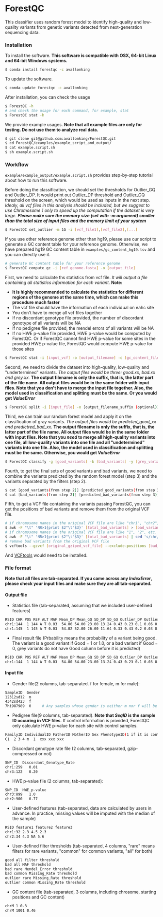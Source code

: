 # ForestQC

This classifier uses random forest model to identify high-quality and low-quality variants from genetic variants detected from next-generation sequencing data.

### Installation
To install the software. **This software is compatible with OSX, 64-bit Linux and 64-bit Windows systems.**
```sh
$ conda install forestqc -c avallonking
```

To update the software.
```sh
$ conda update forestqc -c avallonking
```

After installation, you can check the usage 
```sh
$ ForestQC -h
# and check the usage for each command, for example, stat
$ ForestQC stat -h
```

We provide example usages. **Note that all example files are only for testing. Do not use them to analyze real data.**
```sh
$ git clone git@github.com:avallonking/ForestQC.git
$ cd ForestQC/examples/example_script_and_output/
$ cat example.script.sh
$ sh example.script.sh
```

### Workflow
```example/example_output/example.script.sh``` provides step-by-step tutorial about how to run this software.

Before doing the classification, we should set the thresholds for Outlier_GQ and Outlier_DP. It would print out Outlier_DP threshold and Outlier_GQ threshold on the screen, which would be used as inputs in the next step. *Idealy, all vcf files in this analysis should be included, but we suggest to use Chromosome 1 only to speed up the computation if the dataset is very large. **Please make sure the memory size (set with -m argument) smaller than the total size of input files and the memory limit of your system***
```sh
$ ForestQC set_outlier -m 1G -i [vcf_file1],[vcf_file2],[...]
```

If you use other reference genome other than hg19, please use our script to generate a GC content table for your reference genome. Otherwise, we have prepared hg19 GC content table in ```examples/gc_content_hg19.tsv``` and you can directly use it.
```sh
# generate GC content table for your reference genome
$ ForestQC compute_gc -i [ref_genome.fasta] -o [output_file]
```

First, we need to calculate ths statistics from vcf file. *It will output a file containing all statistics information for each variant.* **Note:**
 - **It is highly recommended to calculate the statistics for different regions of the genome at the same time, which can make this procedure much faster**
 - The vcf file should have the information of each individual on eahc site
 - You don't have to merge all vcf files together
 - If no discordant genotype file provided, the number of discordant genotype of all variants will be NA
 - If no pedigree file provided, the mendel errors of all variants will be NA
 - If no HWE p-value file provided, HWE p-value would be computed by ForestQC. Or if ForestQC cannot find HWE p-value for some sites in the provided HWE p-value file, ForestQC would compute HWE p-value for those sites

```sh
$ ForestQC stat -i [input_vcf] -o [output_filename] -c [gc_content_file] -g [gender_file(optional)] -p [ped_file (optional)] -d [discordant_genotype_file (optional)] -w [hwe_file(optional)] --gq [Outlier_GQ] --dp [Outlier_DP] -as [user_defined_statistics_file (optional)]
```

Second, we need to divide the dataset into high-quality, low-quality and "undertermined" variants. *The output files would be three: good.xx, bad.xx and grey.xx.* **The output filename is only the suffix, that is, the latter part of the file name. All output files would be in the same folder with input files. Note that you don't have to merge the input file together. Also, the model used in classification and splitting must be the same. Or you would get *ValueError***

```sh
$ ForestQC split -i [input_file] -o [output_filename_suffix (optional)] -t [user_defined_threshold_file (optional)] -as [user_defined_statistics_names (if user-defined statistics added in last step, this is required)]
```

Third, we can train our random forest model and apply it on the classification of gray variants. *The output files would be predicted_good_xx and predictred_bad_xx.* **The output filename is only the suffix, that is, the latter part of the file name. All output files would be in the same folder with input files. Note that you *need* to merge all high-quality variants into one file, all low-quality variants into one file and all "undetermined" variants into one file. Also, the model used in classification and splitting must be the same. Otherwise, you would get *ValueError***

```sh
$ ForestQC classify -g [good_variants] -b [bad_variants] -y [grey_variants] -o [output_filename_suffix (optional)] -t [probability_threshold (optional)] -f [selected_features_names (optional)]
```

Fourth, to get the final sets of good variants and bad variants, we need to combine the variants predicted by the random forest model (step 3) and the variants separated by the filters (step 2).
```sh
$ cat [good_variants(from step 2)] [predicted_good_variants(from step 3)] > [total_good_variants]
$ cat [bad_variants(from step 2)] [predicted_bad_variants(from step 3)] > [total_bad_variants]
```

Fifth, to get a VCF file containing the variants passing ForestQC, you can get the positions of bad variants and remove them from the original VCF file.
```sh
# if chromosome names in the original VCF file are like "chr1", "chr2", etc.
$ awk -F "\t" 'NR>1{print $2"\t"$3}' [total_bad_variants] > [bad_variants_positions]
# if chromosome names in the original VCF file are like "1", "2", etc.
$ awk -F "\t" 'NR>1{print $2"\t"$3}' [total_bad_variants] | sed 's/chr//' > [bad_variants_positions]
# remove bad variants from the original VCF file
$ vcftools --gzvcf [original_gziped_vcf_file] --exclude-positions [bad_variants_positions] --recode --recode-INFO-all -c | gzip -c > [output_vcf]
```
And [VCFtools](https://vcftools.github.io/) would need to be installed.

### File format
**Note that all files are tab-separated. If you came across any *IndexError*, please check your input files and make sure they are all tab-separated.**
#### Output file
 - Statistics file (tab-separated, assuming that we included user-defined features)
```sh
RSID CHR POS REF ALT MAF Mean_DP Mean_GQ SD_DP SD_GQ Outlier_DP Outlier_GQ Discordant_Geno Mendel_Error Missing_Rate HWE ABHet ABHom GC user-defined_feature1 user-defined_feature2
chr1:144  1 144 A T 0.03  54.00 54.00 23.00 13.24 0.43 0.23 0.1 0.06 0.01 1.0 0.45 0.99 0.435 2.0 4.3
chr1:145  1 145 A T 0.03  54.02 52.00 26.00 11.64 0.33 0.43 0.2 0.03 0.03 1.0 0.49 0.98 0.435 NA 4.3
```

 - Final result file (Prbability means the probability of a variant being good. The variant is a good variant if Good = 1 or 1.0, or a bad variant if Good = 0, grey variants do not have Good column before it is predicted)
```sh
RSID CHR POS REF ALT MAF Mean_DP Mean_GQ SD_DP SD_GQ Outlier_DP Outlier_GQ Discordant_Geno Mendel_Error Missing_Rate HWE ABHet ABHom GC user-defined_feature1 user-defined_feature2 Probability Good
chr1:144  1 144 A T 0.03  54.00 54.00 23.00 13.24 0.43 0.23 0.1 0.03 0.01 1.0 0.45 0.99 0.435 2.0 4.3 1
```
 
#### Input file
 - Gender file(2 columns, tab-separated. f for female, m for male):
```sh
SampleID  Gender
12312sd12  m
4342sd423  f
7hi987989  0     # Any samples whose gender is neither m nor f will be ignored
```

 - Pedigree file(9 columns, tab-separated). **Note that *SeqID* is the sample ID occuring in VCF files**. If control information is provided, ForestQC only calculate HWE p-value for each site with control samples.
```sh
FamilyID IndividualID FatherID MotherID Sex PhenotypeID(1 if it is control) DBPID SamID SeqID
C1  2 3 4 m  1  xxx xxx xxx
```

 - Discordant genotype rate file (2 columns, tab-separated, gzip-compressed or not)
```sh
SNP_ID  Discordant_Genotype_Rate
chr1:259   0.01
chr3:122   0.20
```

 - HWE p-value file (2 columns, tab-separated):
```sh
SNP_ID  HWE_p-value
chr3:899   1.0
chr2:900   0.77
```

- User-defined features (tab-separated, data are calculated by users in advance. In practice, missing values will be imputed with the median of the sample)
```sh
RSID feature1 feature2 feature3
chr1:32 2.3 4.5 2.3
chr2:34 4.3 NA 5.6
```

- User-defined filter thresholds (tab-separated, 4 columns, "rare" means filters for rare variants, "common" for common variants, "all" for both)
```sh
good all filter threshold
bad all MAF threshold
bad rare Mendel_Error threshold
bad common Missing_Rate threshold
outlier rare Missing_Rate threshold
outlier common Missing_Rate threshold
```

- GC content file (tab-separated, 3 columns, including chrosome, starting positions and GC content)
```sh
chrM 1 0.3
chrM 1001 0.46
```
  
<!--
# Sample-level QC

This approach can detect samples with abnormal mean and standard deviation of sequencing depth, basd on the linear relationship between them. It can also find sample with extreme value of ABHet (0.4 <= ABHet <= 0.6 is consider as normal in default).

### Requirements
 - Software: python > 3.3, R >= 3.3.0
 - Packages(python): pandas, numpy
 - Packages(R): car, data.table

To install python packages:
```sh
$ pip3 install -r $YOUR_PATH/classifier/requirements.txt
```

To install R packages:
```sh
$ R
>>> install.packages(c("car", "data.table"))
```

### Usage
Sample usage is shown in ```./abnormal_sample_detection/scripts/sample.dp.abhet.stat.sh``` and ```./abnormal_sample_detection/scripts/outlier.detection.sh```. For simple usage, user can directly use these shell script for analysis on Hoffman2, but make sure to change some specific variables for your purpose. *Change the variables in these shell scripts:*
  - ```./abnormal_sample_detection/scripts/sample.dp.abhet.stat.sh```:
    - PATH for Hoffman2 log file (line 3)
    - Job array (line 6)
    - ```$indexfile``` (line 13)
    - ```$dir``` for vcf files (line 14)
    - ```$file_prefix``` for the prefix shared by all vcf files (line 15)
    - ```$outdir``` for the directory to store output files (line 16)
    - ```$depth_stat_script``` for the PATH of '''poolDP.py''' (line 17)
    - ```$abhet_stat_script``` for the PATH of '''calculate_sampleAB.py''' (line 18)
  - ```./abnormal_sample_detection/scripts/outlier.detection.sh```:
    - PATH for Hoffman2 log file (line 3)
    - ```$outdir``` for output directory
    - ```$dp_file_list``` and ```$abhet_file_list``` for the file list of all intermediate output files (line 10 and 11)
    - ```$find_outlier_abhet_script``` and ```$find_outlier_depth_script``` for the PATH of '''sh find_outlier_abhet.R''' and '''sh find_outlier_dp.R'''

For normal usage, please follow the 2 steps below:
  - Step1: Pool variants depth together into sliding windows of fixed size. And extract allele information from vcf files. **It is better to ignore chromosome X**.
  ```sh
  $ python3 ./abnormal_sample_detection/scripts/poolDP.py [vcf_file] [output_file] [window_size]
  $ python3 ./abnormal_sample_detection/scripts/calculate_sampleAB.py [vcf_file] [output_file]
  ```
  - Step2: Find outlier samples from mean and sd of depth, and ABHet.
  ```sh
  $ Rscript ./abnormal_sample_detection/scripts/find_outlier_dp.R [dp_file_list] [output_file] [png_file]
  $ Rscript ./abnormal_sample_detection/scripts/find_outlier_abhet.R [abhet_file_list] [output_file]
  ```

### Output
It will have temporary output and final output:
 - Temporary output:
   CSV files with depth information and CSV files with alllele counts.
 - Final ouput:
   TSV files with Mean, SD of depth and ABHet for each sample (need to concatenate output from 2 R programs with command paste). And a png file with a linear regression plot of Mean and SD, where outliers are labeled as red points.

### File format
  - file list (files are separated by \n)
  ```sh
  file1
  file2
  file3
  ```

  - depth file (comma separated, region_size is the number of variants in that region):
  ```sh
  ,sample1,sample2,sample3,region_size
  1,34.5,24.1,23.3,2423
  2,13,23,14.4,333
  ```

  - abhet file (comma separated):
  ```sh
  ,sample1,sample2,sample3
  ALT,325,2235,235
  REF,2342,1414,355
  ```

  - final output (tab separated):
  ```sh
           Mean  SD  ABHet
  sample1  24     8   0.4
  sample2  34     2   0.5
  ```
-->
